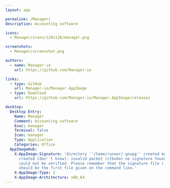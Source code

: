 ```yaml
---
layout: app

permalink: /Manager/
description: Accounting software

icons:
  - Manager/icons/128x128/manager.png

screenshots:
  - Manager/screenshot.png

authors:
  - name: Manager-io
    url: https://github.com/Manager-io

links:
  - type: GitHub
    url: Manager-io/Manager.AppImage
  - type: Download
    url: https://github.com/Manager-io/Manager.AppImage/releases

desktop:
  Desktop Entry:
    Name: Manager
    Comment: Accounting software
    Exec: manager
    Terminal: false
    Icon: manager
    Type: Application
    Categories: Office
  AppImageHub:
    X-AppImage-Signature: 'directory ''/home/runner/.gnupg'' created keybox ''/home/runner/.gnupg/pubring.kbx''
      created [don''t know]: invalid packet (ctb=0a) no signature found the signature
      could not be verified. Please remember that the signature file (.sig or .asc)
      should be the first file given on the command line.'
    X-AppImage-Type: 2
    X-AppImage-Architecture: x86_64
---
```

